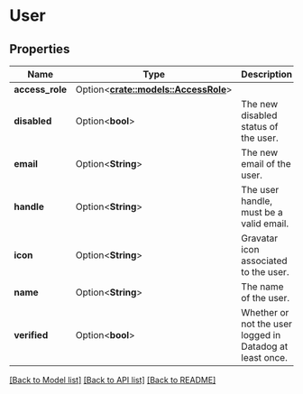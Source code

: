 # User

## Properties

Name | Type | Description | Notes
------------ | ------------- | ------------- | -------------
**access_role** | Option<[**crate::models::AccessRole**](AccessRole.md)> |  | [optional]
**disabled** | Option<**bool**> | The new disabled status of the user. | [optional]
**email** | Option<**String**> | The new email of the user. | [optional]
**handle** | Option<**String**> | The user handle, must be a valid email. | [optional]
**icon** | Option<**String**> | Gravatar icon associated to the user. | [optional][readonly]
**name** | Option<**String**> | The name of the user. | [optional]
**verified** | Option<**bool**> | Whether or not the user logged in Datadog at least once. | [optional][readonly]

[[Back to Model list]](../README.md#documentation-for-models) [[Back to API list]](../README.md#documentation-for-api-endpoints) [[Back to README]](../README.md)



